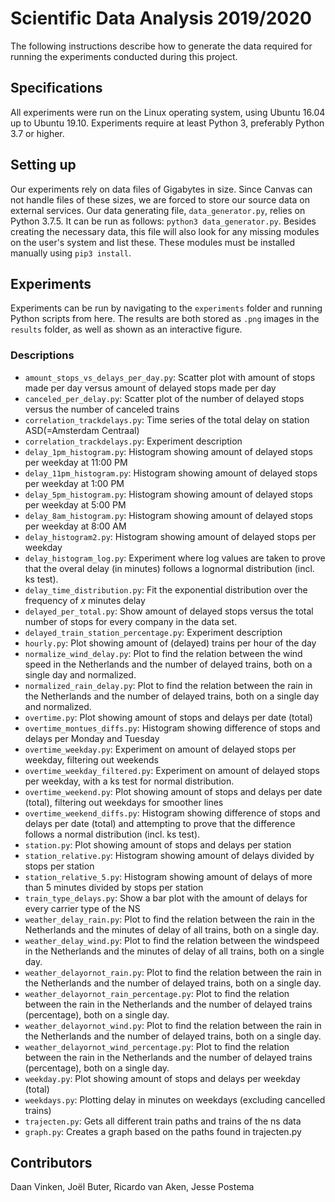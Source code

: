 # Scientific Data Analysis 2019/2020

The following instructions describe how to generate the data required for running the experiments conducted during this project.

## Specifications
All experiments were run on the Linux operating system, using Ubuntu 16.04 up to Ubuntu 19.10. Experiments require at least Python 3, preferably Python 3.7 or higher.

## Setting up
Our experiments rely on data files of Gigabytes in size. Since Canvas can not handle files of these sizes, we are forced to store our source data on external services.
Our data generating file, `data_generator.py`, relies on Python 3.7.5. It can be run as follows: `python3 data_generator.py`.
Besides creating the necessary data, this file will also look for any missing modules on the user's system and list these. These modules must be installed manually using `pip3 install`.

## Experiments
Experiments can be run by navigating to the `experiments` folder and running Python scripts from here. The results are both stored as `.png` images in the `results` folder, as well as shown as an interactive figure.

### Descriptions
- `amount_stops_vs_delays_per_day.py`: Scatter plot with amount of stops made per day versus amount of delayed stops made per day
- `canceled_per_delay.py`: Scatter plot of the number of delayed stops versus the number of canceled trains
- `correlation_trackdelays.py`: Time series of the total delay on station ASD(=Amsterdam Centraal)
- `correlation_trackdelays.py`: Experiment description
- `delay_1pm_histogram.py`: Histogram showing amount of delayed stops per weekday at 11:00 PM
- `delay_11pm_histogram.py`: Histogram showing amount of delayed stops per weekday at 1:00 PM
- `delay_5pm_histogram.py`: Histogram showing amount of delayed stops per weekday at 5:00 PM
- `delay_8am_histogram.py`: Histogram showing amount of delayed stops per weekday at 8:00 AM
- `delay_histogram2.py`: Histogram showing amount of delayed stops per weekday
- `delay_histogram_log.py`: Experiment where log values are taken to prove that the overal delay (in minutes) follows a lognormal distribution (incl. ks test).
- `delay_time_distribution.py`: Fit the exponential distribution over the frequency of _x_ minutes delay
- `delayed_per_total.py`: Show amount of delayed stops versus the total number of stops for every company in the data set.
- `delayed_train_station_percentage.py`: Experiment description
- `hourly.py`: Plot showing amount of (delayed) trains per hour of the day
- `normalize_wind_delay.py`: Plot to find the relation between the wind speed in the Netherlands and the number of delayed trains, both on a single day and normalized.
- `normalized_rain_delay.py`: Plot to find the relation between the rain in the Netherlands and the number of delayed trains, both on a single day and normalized.
- `overtime.py`: Plot showing amount of stops and delays per date (total)
- `overtime_montues_diffs.py`: Histogram showing difference of stops and delays per Monday and Tuesday
- `overtime_weekday.py`: Experiment on amount of delayed stops per weekday, filtering out weekends
- `overtime_weekday_filtered.py`: Experiment on amount of delayed stops per weekday, with a ks test for normal distribution.
- `overtime_weekend.py`: Plot showing amount of stops and delays per date (total), filtering out weekdays for smoother lines
- `overtime_weekend_diffs.py`: Histogram showing difference of stops and delays per date (total) and attempting to prove that the difference follows a normal distribution (incl. ks test).
- `station.py`: Plot showing amount of stops and delays per station
- `station_relative.py`: Histogram showing amount of delays divided by stops per station
- `station_relative_5.py`: Histogram showing amount of delays of more than 5 minutes divided by stops per station
- `train_type_delays.py`: Show a bar plot with the amount of delays for every carrier type of the NS
- `weather_delay_rain.py`: Plot to find the relation between the rain in the Netherlands and the minutes of delay of all trains, both on a single day.
- `weather_delay_wind.py`: Plot to find the relation between the windspeed in the Netherlands and the minutes of delay of all trains, both on a single day.
- `weather_delayornot_rain.py`: Plot to find the relation between the rain in the Netherlands and the number of delayed trains, both on a single day.
- `weather_delayornot_rain_percentage.py`: Plot to find the relation between the rain in the Netherlands and the number of delayed trains (percentage), both on a single day.
- `weather_delayornot_wind.py`: Plot to find the relation between the rain in the Netherlands and the number of delayed trains, both on a single day.
- `weather_delayornot_wind_percentage.py`: Plot to find the relation between the rain in the Netherlands and the number of delayed trains (percentage), both on a single day.
- `weekday.py`: Plot showing amount of stops and delays per weekday (total)
- `weekdays.py`: Plotting delay in minutes on weekdays (excluding cancelled trains)
- `trajecten.py`: Gets all different train paths and trains of the ns data
- `graph.py`: Creates a graph based on the paths found in trajecten.py

## Contributors
Daan Vinken, Joël Buter, Ricardo van Aken, Jesse Postema
